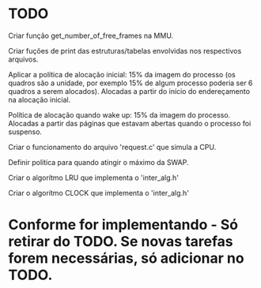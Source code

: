 # TODO

Criar função get_number_of_free_frames na MMU.

Criar fuções de print das estruturas/tabelas envolvidas nos respectivos arquivos.

Aplicar a política de alocação inicial: 15% da imagem do processo (os quadros são a unidade, por exemplo 15% de algum processo poderia ser 6 quadros a serem alocados). Alocadas a partir do início do endereçamento na alocação inicial.

Política de alocação quando wake up: 15% da imagem do processo. Alocadas a partir das páginas que estavam abertas quando o processo foi suspenso.

Criar o funcionamento do arquivo 'request.c' que simula a CPU.

Definir política para quando atingir o máximo da SWAP.

Criar o algorítmo LRU que implementa o 'inter_alg.h'

Criar o algorítmo CLOCK que implementa o 'inter_alg.h'

# Conforme for implementando - Só retirar do TODO. Se novas tarefas forem necessárias, só adicionar no TODO.
